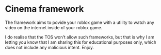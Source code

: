# Cinema framework

The framework aims to povide your roblox game with a utility to watch any video on the internet inside of your roblox game.

I do realise that the TOS won't allow such frameworks, but that is why I am letting you know that I am sharing this for educational purposes only, which does not include any malicious intent. Enjoy.